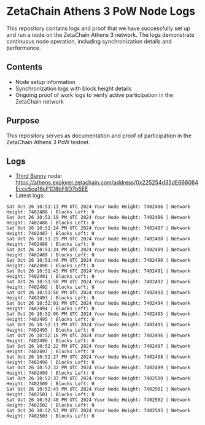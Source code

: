 # ZetaChain Athens 3 PoW Node Logs
This repository contains logs and proof that we have successfully set up and run a node on the ZetaChain Athens 3 network. The logs demonstrate continuous node operation, including synchronization details and performance.

## Contents
- Node setup information
- Synchronization logs with block height details
- Ongoing proof of work logs to verify active participation in the ZetaChain network

## Purpose
This repository serves as documentation and proof of participation in the ZetaChain Athens 3 PoW testnet.

## Logs

- [Third Bunny](https://thirdbunny.xyz/) node: https://athens.explorer.zetachain.com/address/0x225254d35dE666064Eccc5ce16eF1D8bF8D7b5EE
- Latest logs:
```
Sat Oct 26 10:51:13 PM UTC 2024 Your Node Height: 7402486 | Network Height: 7402486 | Blocks Left: 0
Sat Oct 26 10:51:19 PM UTC 2024 Your Node Height: 7402486 | Network Height: 7402486 | Blocks Left: 0
Sat Oct 26 10:51:24 PM UTC 2024 Your Node Height: 7402487 | Network Height: 7402487 | Blocks Left: 0
Sat Oct 26 10:51:29 PM UTC 2024 Your Node Height: 7402488 | Network Height: 7402488 | Blocks Left: 0
Sat Oct 26 10:51:34 PM UTC 2024 Your Node Height: 7402489 | Network Height: 7402489 | Blocks Left: 0
Sat Oct 26 10:51:40 PM UTC 2024 Your Node Height: 7402490 | Network Height: 7402490 | Blocks Left: 0
Sat Oct 26 10:51:45 PM UTC 2024 Your Node Height: 7402491 | Network Height: 7402491 | Blocks Left: 0
Sat Oct 26 10:51:50 PM UTC 2024 Your Node Height: 7402492 | Network Height: 7402492 | Blocks Left: 0
Sat Oct 26 10:51:56 PM UTC 2024 Your Node Height: 7402493 | Network Height: 7402493 | Blocks Left: 0
Sat Oct 26 10:52:01 PM UTC 2024 Your Node Height: 7402494 | Network Height: 7402494 | Blocks Left: 0
Sat Oct 26 10:52:06 PM UTC 2024 Your Node Height: 7402495 | Network Height: 7402495 | Blocks Left: 0
Sat Oct 26 10:52:11 PM UTC 2024 Your Node Height: 7402495 | Network Height: 7402495 | Blocks Left: 0
Sat Oct 26 10:52:16 PM UTC 2024 Your Node Height: 7402496 | Network Height: 7402496 | Blocks Left: 0
Sat Oct 26 10:52:22 PM UTC 2024 Your Node Height: 7402497 | Network Height: 7402497 | Blocks Left: 0
Sat Oct 26 10:52:27 PM UTC 2024 Your Node Height: 7402498 | Network Height: 7402498 | Blocks Left: 0
Sat Oct 26 10:52:32 PM UTC 2024 Your Node Height: 7402499 | Network Height: 7402499 | Blocks Left: 0
Sat Oct 26 10:52:37 PM UTC 2024 Your Node Height: 7402500 | Network Height: 7402500 | Blocks Left: 0
Sat Oct 26 10:52:43 PM UTC 2024 Your Node Height: 7402501 | Network Height: 7402501 | Blocks Left: 0
Sat Oct 26 10:52:48 PM UTC 2024 Your Node Height: 7402502 | Network Height: 7402502 | Blocks Left: 0
Sat Oct 26 10:52:53 PM UTC 2024 Your Node Height: 7402503 | Network Height: 7402503 | Blocks Left: 0
```
